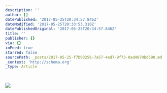 ```yaml
---
description: ''
author: []
datePublished: '2017-05-25T20:34:57.846Z'
dateModified: '2017-05-25T20:33:53.310Z'
datePublishedOriginal: '2017-05-25T20:34:57.846Z'
title: ''
publisher: {}
via: {}
inFeed: true
starred: false
sourcePath: _posts/2017-05-25-f7b93256-7a57-4ed7-9f73-0ad4070bd590.md
_context: 'http://schema.org'
_type: Article

---
```

![](https://the-grid-user-content.s3-us-west-2.amazonaws.com/3a4ffce7-851b-4870-ba2e-99ded15156f9.jpg)
